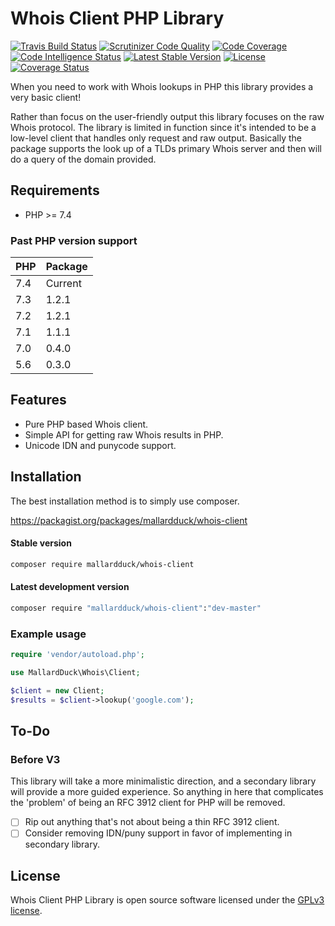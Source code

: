 # Whois Client PHP Library
[![Travis Build Status](https://travis-ci.org/mallardduck/php-whois-client.svg?branch=master)](https://travis-ci.org/mallardduck/php-whois-client)
[![Scrutinizer Code Quality](https://img.shields.io/scrutinizer/g/mallardduck/php-whois-client.svg)](https://scrutinizer-ci.com/g/mallardduck/php-whois-client/?branch=master)
[![Code Coverage](https://scrutinizer-ci.com/g/mallardduck/php-whois-client/badges/coverage.png?b=master)](https://scrutinizer-ci.com/g/mallardduck/php-whois-client/?branch=master)
[![Code Intelligence Status](https://scrutinizer-ci.com/g/mallardduck/php-whois-client/badges/code-intelligence.svg?b=master)](https://scrutinizer-ci.com/code-intelligence)
[![Latest Stable Version](https://poser.pugx.org/mallardduck/whois-client/v/stable)](https://packagist.org/packages/mallardduck/whois-client)
[![License](https://poser.pugx.org/mallardduck/whois-client/license)](https://packagist.org/packages/mallardduck/whois-client)
[![Coverage Status](https://coveralls.io/repos/github/mallardduck/php-whois-client/badge.svg?branch=master)](https://coveralls.io/github/mallardduck/php-whois-client?branch=master)

When you need to work with Whois lookups in PHP this library provides a very basic client!

Rather than focus on the user-friendly output this library focuses on the raw Whois protocol. The library is limited in
function since it's intended to be a low-level client that handles only request and raw output. Basically the package
supports the look up of a TLDs primary Whois server and then will do a query of the domain provided.

## Requirements
* PHP >= 7.4

### Past PHP version support
| PHP | Package |
|-----|---------|
| 7.4 | Current |
| 7.3 | 1.2.1   |
| 7.2 | 1.2.1   |
| 7.1 | 1.1.1   |
| 7.0 | 0.4.0   |
| 5.6 | 0.3.0   |

## Features
* Pure PHP based Whois client.
* Simple API for getting raw Whois results in PHP.
* Unicode IDN and punycode support.

## Installation
The best installation method is to simply use composer.

https://packagist.org/packages/mallardduck/whois-client

#### Stable version

```bash
composer require mallardduck/whois-client
```

#### Latest development version

```bash
composer require "mallardduck/whois-client":"dev-master"
```

### Example usage

```php
require 'vendor/autoload.php';

use MallardDuck\Whois\Client;

$client = new Client;
$results = $client->lookup('google.com');
```

## To-Do
### Before V3
This library will take a more minimalistic direction, and a secondary library will provide a more guided experience.
So anything in here that complicates the 'problem' of being an RFC 3912 client for PHP will be removed.
- [ ] Rip out anything that's not about being a thin RFC 3912 client.
- [ ] Consider removing IDN/puny support in favor of implementing in secondary library.

## License

Whois Client PHP Library is open source software licensed under the [GPLv3 license](LICENSE).
